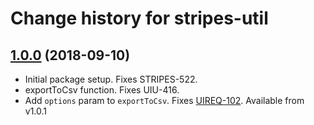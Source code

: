 # Change history for stripes-util

## [1.0.0](https://github.com/folio-org/stripes-util/tree/v1.0.0) (2018-09-10)

* Initial package setup. Fixes STRIPES-522.
* exportToCsv function. Fixes UIU-416.
* Add `options` param to `exportToCsv`. Fixes [UIREQ-102](https://issues.folio.org/browse/UIREQ-102). Available from v1.0.1

